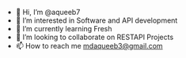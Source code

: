 - 👋 Hi, I’m @aqueeb7
- 👀 I’m interested in Software and API development
- 🌱 I’m currently learning Fresh
- 💞️ I’m looking to collaborate on RESTAPI Projects
- 📫 How to reach me mdaqueeb3@gmail.com

<!---
aqueeb7/aqueeb7 is a ✨ special ✨ repository because its `README.md` (this file) appears on your GitHub profile.
You can click the Preview link to take a look at your changes.
--->
